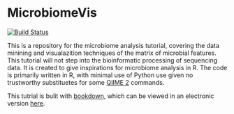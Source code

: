 # MicrobiomeVis

<!-- badges: start -->
[![Build Status](https://travis-ci.com/yanhui09/MicrobiomeVis.svg?branch=master)](https://travis-ci.com/yanhui09/)
<!-- badges: end -->

This is a repository for the microbiome analysis tutorial, covering the data minining and visualazition techniques of the matrix of microbial features. This tutorial will not step into the bioinformatic processing of sequencing data. It is created to give inspirations for microbiome analysis in R. The code is primarily written in R, with minimal use of Python use given no trustworthy substituetes for some [QIIME 2](https://qiime2.org/) commands. 

This tutrial is bulit with [bookdown](https://bookdown.org/), which can be viewed in an electronic version [here](/_book/index.html).

